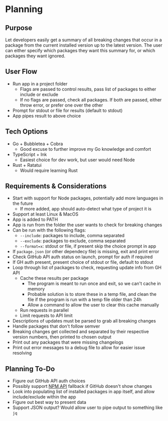 # Planning

## Purpose
Let developers easily get a summary of all breaking changes that occur in a package from the current installed version up to the latest version.
The user can either specify which packages they want this summary for, or which packages they want ignored.

## User Flow
- Run app in a project folder
    - Flags are passed to control results, pass list of packages to either include or exclude
    - If no flags are passed, check all packages. If both are passed, either throw error, or prefer one over the other
- Prompt for stdout or file for results (default to stdout)
- App pipes result to above choice

## Tech Options
- Go + Bubbletea + Cobra
    - Good excuse to further improve my Go knowledge and comfort
- TypeScript + Ink
    - Easiest choice for dev work, but user would need Node
- Rust + Ratatui
    - Would require learning Rust

## Requirements & Considerations
- Start with support for Node packages, potentially add more languages in the future
    - If more added, app should auto-detect what type of project it is
- Support at least Linux & MacOS
- App is added to PATH
- App is run from the folder the user wants to check for breaking changes
- Can be run with the following flags:
    - `--include`: packages to include, comma separated
    - `--exclude`: packages to exclude, comma separated
    - `--format=x`: stdout or file, if present skip the choice prompt in app
- If `package.json` (or other dependecy file) is missing, exit and print error
- Check GitHub API auth status on launch, prompt for auth if required
- If GH auth present, present choice of stdout or file, default to stdout
- Loop through list of packages to check, requesting update info from GH API
    - Cache these results per package
        - The program is meant to run once and exit, so we can't cache in memory
        - Probable solution is to store these in a temp file, and clean the file if the program is run with a temp file older than 24h
        - Allow a command to allow the user to clear this cache manually
    - Run requests in parallel
    - Limit requests to API limit
- Descriptions of updates must be parsed to grab all breaking changes
- Handle packages that don't follow semver
- Breaking changes get collected and separated by their respective version numbers, then printed to chosen output
- Print out any packages that were missing changelogs
- Print out error messages to a debug file to allow for easier issue resolving

## Planning To-Do
- Figure out GitHub API auth choices
- Possibly support [NPM API](https://registry.npmjs.org) fallback if GitHub doesn't show changes
- Look into populating list of installed packages in app itself, and allow include/exclude within the app
- Figure out best way to present data
- Support JSON output? Would allow user to pipe output to something like `jq`
